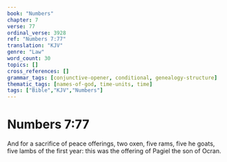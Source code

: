 ```yaml
---
book: "Numbers"
chapter: 7
verse: 77
ordinal_verse: 3928
ref: "Numbers 7:77"
translation: "KJV"
genre: "Law"
word_count: 30
topics: []
cross_references: []
grammar_tags: [conjunctive-opener, conditional, genealogy-structure]
thematic_tags: [names-of-god, time-units, time]
tags: ["Bible","KJV","Numbers"]
---
```


# Numbers 7:77

And for a sacrifice of peace offerings, two oxen, five rams, five he goats, five lambs of the first year: this was the offering of Pagiel the son of Ocran.
